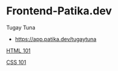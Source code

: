 # Frontend-Patika.dev

Tugay Tuna
* https://app.patika.dev/tugaytuna


[HTML 101](https://github.com/tugaytuna/Frontend-Patika.dev)

[CSS 101](https://github.com/tugaytuna/Frontend-Patika.dev/tree/main/CSS)
